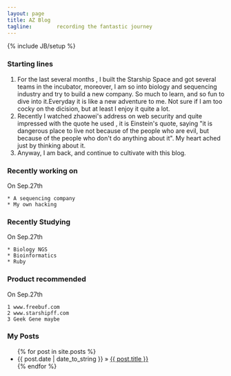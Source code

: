 ```yaml
---
layout: page
title: AZ Blog   
tagline:        recording the fantastic journey
---
```

{% include JB/setup %}

### Starting lines

1. For the last several months , I built the Starship Space and got several
teams in the incubator, moreover, I am so into biology and sequencing industry 
and try to build a new company. So much to learn, and so fun to dive into
it.Everyday it is like a new adventure to me. Not sure if I am too cocky on the
dicision, but at least I enjoy it quite a lot. 
2. Recently I watched zhaowei's address on web security and quite impressed
with the quote he used , it is Einstein's quote, saying "it is dangerous place
to live not because of the people who are evil, but because of the people who
don't do anything about it". My heart ached just by thinking about it.
3. Anyway, I am back, and continue to cultivate with this blog. 


### Recently working on
On Sep.27th
    
    * A sequencing company
    * My own hacking
    

### Recently Studying
On Sep.27th
    
    * Biology NGS
    * Bioinformatics
    * Ruby
    

### Product recommended
On Sep.27th
    
    1 www.freebuf.com
    2 www.starshipff.com
    3 Geek Gene maybe
    

### My Posts 

<ul class="posts">
  {% for post in site.posts %}
       <li>
       <span>{{ post.date | date_to_string }}</span> &raquo; 
<a href="{{BASE_PATH }}{{ post.url}}"> {{ post.title }} </a>
       </li>
  {% endfor %}
</ul>










